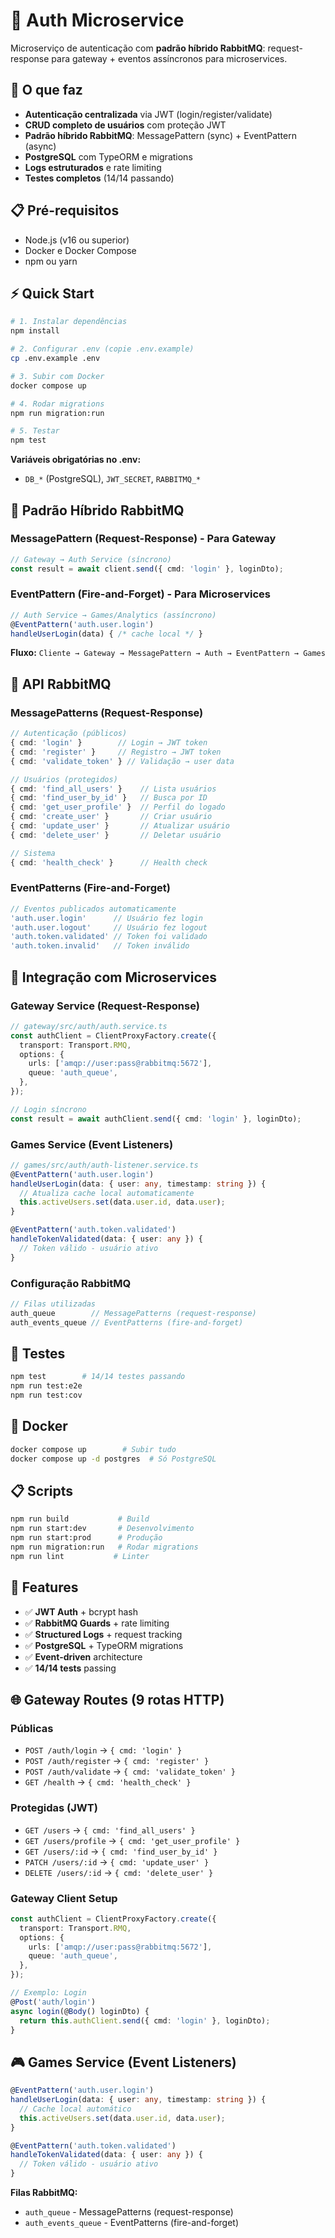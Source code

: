# 🔐 Auth Microservice

Microserviço de autenticação com **padrão híbrido RabbitMQ**: request-response para gateway + eventos assíncronos para microservices.

## 🎯 O que faz

- **Autenticação centralizada** via JWT (login/register/validate)
- **CRUD completo de usuários** com proteção JWT
- **Padrão híbrido RabbitMQ**: MessagePattern (sync) + EventPattern (async)
- **PostgreSQL** com TypeORM e migrations
- **Logs estruturados** e rate limiting
- **Testes completos** (14/14 passando)

## 📋 Pré-requisitos

- Node.js (v16 ou superior)
- Docker e Docker Compose
- npm ou yarn

## ⚡ Quick Start

```bash
# 1. Instalar dependências
npm install

# 2. Configurar .env (copie .env.example)
cp .env.example .env

# 3. Subir com Docker
docker compose up

# 4. Rodar migrations
npm run migration:run

# 5. Testar
npm test
```

**Variáveis obrigatórias no .env:**
- `DB_*` (PostgreSQL), `JWT_SECRET`, `RABBITMQ_*`

## 🔄 Padrão Híbrido RabbitMQ

### MessagePattern (Request-Response) - Para Gateway
```typescript
// Gateway → Auth Service (síncrono)
const result = await client.send({ cmd: 'login' }, loginDto);
```

### EventPattern (Fire-and-Forget) - Para Microservices
```typescript
// Auth Service → Games/Analytics (assíncrono)
@EventPattern('auth.user.login')
handleUserLogin(data) { /* cache local */ }
```

**Fluxo:** `Cliente → Gateway → MessagePattern → Auth → EventPattern → Games`

## 📡 API RabbitMQ

### MessagePatterns (Request-Response)
```typescript
// Autenticação (públicos)
{ cmd: 'login' }        // Login → JWT token
{ cmd: 'register' }     // Registro → JWT token
{ cmd: 'validate_token' } // Validação → user data

// Usuários (protegidos)
{ cmd: 'find_all_users' }    // Lista usuários
{ cmd: 'find_user_by_id' }   // Busca por ID
{ cmd: 'get_user_profile' }  // Perfil do logado
{ cmd: 'create_user' }       // Criar usuário
{ cmd: 'update_user' }       // Atualizar usuário
{ cmd: 'delete_user' }       // Deletar usuário

// Sistema
{ cmd: 'health_check' }      // Health check
```

### EventPatterns (Fire-and-Forget)
```typescript
// Eventos publicados automaticamente
'auth.user.login'      // Usuário fez login
'auth.user.logout'     // Usuário fez logout
'auth.token.validated' // Token foi validado
'auth.token.invalid'   // Token inválido
```

## 🔌 Integração com Microservices

### Gateway Service (Request-Response)
```typescript
// gateway/src/auth/auth.service.ts
const authClient = ClientProxyFactory.create({
  transport: Transport.RMQ,
  options: {
    urls: ['amqp://user:pass@rabbitmq:5672'],
    queue: 'auth_queue',
  },
});

// Login síncrono
const result = await authClient.send({ cmd: 'login' }, loginDto);
```

### Games Service (Event Listeners)
```typescript
// games/src/auth/auth-listener.service.ts
@EventPattern('auth.user.login')
handleUserLogin(data: { user: any, timestamp: string }) {
  // Atualiza cache local automaticamente
  this.activeUsers.set(data.user.id, data.user);
}

@EventPattern('auth.token.validated')
handleTokenValidated(data: { user: any }) {
  // Token válido - usuário ativo
}
```

### Configuração RabbitMQ
```typescript
// Filas utilizadas
auth_queue        // MessagePatterns (request-response)
auth_events_queue // EventPatterns (fire-and-forget)
```

## 🧪 Testes

```bash
npm test        # 14/14 testes passando
npm run test:e2e
npm run test:cov
```

## 🐳 Docker

```bash
docker compose up        # Subir tudo
docker compose up -d postgres  # Só PostgreSQL
```

## 📋 Scripts

```bash
npm run build           # Build
npm run start:dev       # Desenvolvimento
npm run start:prod      # Produção
npm run migration:run   # Rodar migrations
npm run lint           # Linter
```

## 🔐 Features

- ✅ **JWT Auth** + bcrypt hash
- ✅ **RabbitMQ Guards** + rate limiting
- ✅ **Structured Logs** + request tracking
- ✅ **PostgreSQL** + TypeORM migrations
- ✅ **Event-driven** architecture
- ✅ **14/14 tests** passing

## 🌐 Gateway Routes (9 rotas HTTP)

### Públicas
- `POST /auth/login` → `{ cmd: 'login' }`
- `POST /auth/register` → `{ cmd: 'register' }`
- `POST /auth/validate` → `{ cmd: 'validate_token' }`
- `GET /health` → `{ cmd: 'health_check' }`

### Protegidas (JWT)
- `GET /users` → `{ cmd: 'find_all_users' }`
- `GET /users/profile` → `{ cmd: 'get_user_profile' }`
- `GET /users/:id` → `{ cmd: 'find_user_by_id' }`
- `PATCH /users/:id` → `{ cmd: 'update_user' }`
- `DELETE /users/:id` → `{ cmd: 'delete_user' }`

### Gateway Client Setup
```typescript
const authClient = ClientProxyFactory.create({
  transport: Transport.RMQ,
  options: {
    urls: ['amqp://user:pass@rabbitmq:5672'],
    queue: 'auth_queue',
  },
});

// Exemplo: Login
@Post('auth/login')
async login(@Body() loginDto) {
  return this.authClient.send({ cmd: 'login' }, loginDto);
}
```

## 🎮 Games Service (Event Listeners)

```typescript
@EventPattern('auth.user.login')
handleUserLogin(data: { user: any, timestamp: string }) {
  // Cache local automático
  this.activeUsers.set(data.user.id, data.user);
}

@EventPattern('auth.token.validated')
handleTokenValidated(data: { user: any }) {
  // Token válido - usuário ativo
}
```

**Filas RabbitMQ:**
- `auth_queue` - MessagePatterns (request-response)
- `auth_events_queue` - EventPatterns (fire-and-forget)
